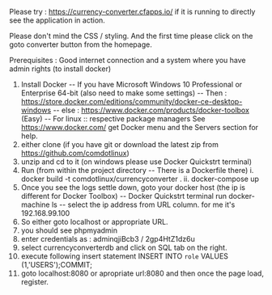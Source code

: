Please try : https://currency-converter.cfapps.io/    if it is running to directly see the application in action.

Please don't mind the CSS / styling. And the first time please click on the goto converter button from the homepage.

Prerequisites : Good internet connection and a system where you have admin rights (to install docker)

1. Install Docker
	-- If you have Microsoft Windows 10 Professional or Enterprise 64-bit (also need to make some settings)
	-- Then : https://store.docker.com/editions/community/docker-ce-desktop-windows
	-- else : https://www.docker.com/products/docker-toolbox (Easy)
	-- For linux :: respective package managers See https://www.docker.com/ get Docker menu and the Servers section for help.
2. either clone (if you have git or download the latest zip from https://github.com/comdotlinux)
3. unzip and cd to it (on windows please use Docker Quickstrt terminal)
4. Run (from within the project directory -- There is a Dockerfile there)
	i. docker build -t comdotlinux/currencyconverter .
	ii. docker-compose up
5. Once you see the logs settle down, goto your docker host (the ip is different for Docker Toolbox) 
	-- Docker Quickstrt terminal run docker-machine ls 
	-- select the ip address from URL column. for me it's 192.168.99.100
6. So either goto localhost or appropriate URL.
7. you should see phpmyadmin
8. enter credentials as : adminqjiBcb3 / 2gp4HtZ1dz6u
9. select currencyconverterdb and click on SQL tab on the right.
10. execute following insert statement
	INSERT INTO `role` VALUES (1,'USERS');COMMIT;
11. goto localhost:8080 or apropriate url:8080 and then once the page load, register.
